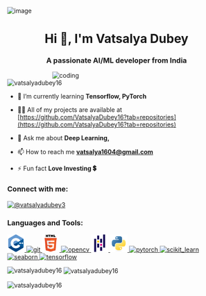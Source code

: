 ![image](https://github.com/VatsalyaDubey16/VatsalyaDubey16/assets/159147037/fb952f1b-b769-42f9-bea0-bf548310bdf3)<h1 align="center">Hi 👋, I'm Vatsalya Dubey</h1>
<h3 align="center">A passionate AI/ML developer from India</h3>

<img align="right" alt="coding" width="400"  src= "https://github.com/VatsalyaDubey16/VatsalyaDubey16/assets/159147037/13971171-ec53-437a-8688-cb4a30bcecd5">

<p align="left"> <img src="https://komarev.com/ghpvc/?username=vatsalyadubey16&label=Profile%20views&color=0e75b6&style=flat" alt="vatsalyadubey16" /> </p>

- 🌱 I’m currently learning **Tensorflow, PyTorch**

- 👨‍💻 All of my projects are available at [https://github.com/VatsalyaDubey16?tab=repositories](https://github.com/VatsalyaDubey16?tab=repositories)

- 💬 Ask me about **Deep Learning,**

- 📫 How to reach me **vatsalya1604@gmail.com**

- ⚡ Fun fact **Love Investing 💲**

<h3 align="left">Connect with me:</h3>
<p align="left">
<a href="https://twitter.com/@vatsalyadubey3" target="blank"><img align="center" src="https://raw.githubusercontent.com/rahuldkjain/github-profile-readme-generator/master/src/images/icons/Social/twitter.svg" alt="@vatsalyadubey3" height="30" width="40" /></a>
</p>

<h3 align="left">Languages and Tools:</h3>
<p align="left"> <a href="https://www.w3schools.com/cpp/" target="_blank" rel="noreferrer"> <img src="https://raw.githubusercontent.com/devicons/devicon/master/icons/cplusplus/cplusplus-original.svg" alt="cplusplus" width="40" height="40"/> </a> <a href="https://git-scm.com/" target="_blank" rel="noreferrer"> <img src="https://www.vectorlogo.zone/logos/git-scm/git-scm-icon.svg" alt="git" width="40" height="40"/> </a> <a href="https://www.w3.org/html/" target="_blank" rel="noreferrer"> <img src="https://raw.githubusercontent.com/devicons/devicon/master/icons/html5/html5-original-wordmark.svg" alt="html5" width="40" height="40"/> </a> <a href="https://opencv.org/" target="_blank" rel="noreferrer"> <img src="https://www.vectorlogo.zone/logos/opencv/opencv-icon.svg" alt="opencv" width="40" height="40"/> </a> <a href="https://pandas.pydata.org/" target="_blank" rel="noreferrer"> <img src="https://raw.githubusercontent.com/devicons/devicon/2ae2a900d2f041da66e950e4d48052658d850630/icons/pandas/pandas-original.svg" alt="pandas" width="40" height="40"/> </a> <a href="https://www.python.org" target="_blank" rel="noreferrer"> <img src="https://raw.githubusercontent.com/devicons/devicon/master/icons/python/python-original.svg" alt="python" width="40" height="40"/> </a> <a href="https://pytorch.org/" target="_blank" rel="noreferrer"> <img src="https://www.vectorlogo.zone/logos/pytorch/pytorch-icon.svg" alt="pytorch" width="40" height="40"/> </a> <a href="https://scikit-learn.org/" target="_blank" rel="noreferrer"> <img src="https://upload.wikimedia.org/wikipedia/commons/0/05/Scikit_learn_logo_small.svg" alt="scikit_learn" width="40" height="40"/> </a> <a href="https://seaborn.pydata.org/" target="_blank" rel="noreferrer"> <img src="https://seaborn.pydata.org/_images/logo-mark-lightbg.svg" alt="seaborn" width="40" height="40"/> </a> <a href="https://www.tensorflow.org" target="_blank" rel="noreferrer"> <img src="https://www.vectorlogo.zone/logos/tensorflow/tensorflow-icon.svg" alt="tensorflow" width="40" height="40"/> </a> </p>

<p><img align="left" src="https://github-readme-stats.vercel.app/api/top-langs?username=vatsalyadubey16&show_icons=true&locale=en&layout=compact" alt="vatsalyadubey16" /></p>

<p>&nbsp;<img align="center" src="https://github-readme-stats.vercel.app/api?username=vatsalyadubey16&show_icons=true&locale=en" alt="vatsalyadubey16" /></p>

<p><img align="center" src="https://github-readme-streak-stats.herokuapp.com/?user=vatsalyadubey16&" alt="vatsalyadubey16" /></p>
